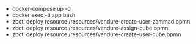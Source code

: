 - docker-compose up -d
- docker exec -ti app bash
- zbctl deploy resource /resources/vendure-create-user-zammad.bpmn
- zbctl deploy resource /resources/vendure-assign-cube.bpmn
- zbctl deploy resource /resources/vendure-create-user-cube.bpmn
